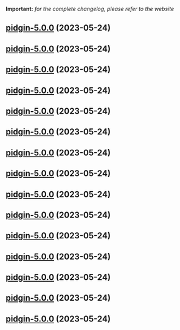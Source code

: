 **Important:**
*for the complete changelog, please refer to the website*




## [pidgin-5.0.0](https://github.com/succelle/charts/compare/pidgin-4.0.11...pidgin-5.0.0) (2023-05-24)




## [pidgin-5.0.0](https://github.com/succelle/charts/compare/pidgin-4.0.11...pidgin-5.0.0) (2023-05-24)




## [pidgin-5.0.0](https://github.com/succelle/charts/compare/pidgin-4.0.11...pidgin-5.0.0) (2023-05-24)




## [pidgin-5.0.0](https://github.com/succelle/charts/compare/pidgin-4.0.11...pidgin-5.0.0) (2023-05-24)




## [pidgin-5.0.0](https://github.com/succelle/charts/compare/pidgin-4.0.11...pidgin-5.0.0) (2023-05-24)




## [pidgin-5.0.0](https://github.com/succelle/charts/compare/pidgin-4.0.11...pidgin-5.0.0) (2023-05-24)




## [pidgin-5.0.0](https://github.com/succelle/charts/compare/pidgin-4.0.11...pidgin-5.0.0) (2023-05-24)




## [pidgin-5.0.0](https://github.com/succelle/charts/compare/pidgin-4.0.11...pidgin-5.0.0) (2023-05-24)




## [pidgin-5.0.0](https://github.com/succelle/charts/compare/pidgin-4.0.11...pidgin-5.0.0) (2023-05-24)




## [pidgin-5.0.0](https://github.com/succelle/charts/compare/pidgin-4.0.11...pidgin-5.0.0) (2023-05-24)




## [pidgin-5.0.0](https://github.com/succelle/charts/compare/pidgin-4.0.11...pidgin-5.0.0) (2023-05-24)




## [pidgin-5.0.0](https://github.com/succelle/charts/compare/pidgin-4.0.11...pidgin-5.0.0) (2023-05-24)




## [pidgin-5.0.0](https://github.com/succelle/charts/compare/pidgin-4.0.11...pidgin-5.0.0) (2023-05-24)




## [pidgin-5.0.0](https://github.com/succelle/charts/compare/pidgin-4.0.11...pidgin-5.0.0) (2023-05-24)




## [pidgin-5.0.0](https://github.com/succelle/charts/compare/pidgin-4.0.11...pidgin-5.0.0) (2023-05-24)

